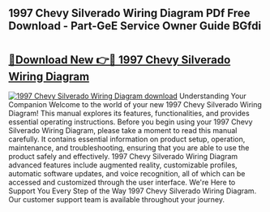 ## 1997 Chevy Silverado Wiring Diagram PDf Free Download - Part-GeE Service Owner Guide BGfdi

# <h2><a href="http://dfj9qx.blite.top/?on=1997+Chevy+Silverado+Wiring+Diagram">🔗Download New 👉🔴 1997 Chevy Silverado Wiring Diagram</a></h2>

[![1997 Chevy Silverado Wiring Diagram download](https://i.imgur.com/lujVjoI.png)](http://dfj9qx.blite.top/?on=1997+Chevy+Silverado+Wiring+Diagram)
Understanding Your Companion Welcome to the world of your new 1997 Chevy Silverado Wiring Diagram! This manual explores its features, functionalities, and provides essential operating instructions. Before you begin using your 1997 Chevy Silverado Wiring Diagram, please take a moment to read this manual carefully. It contains essential information on product setup, operation, maintenance, and troubleshooting, ensuring that you are able to use the product safely and effectively. 1997 Chevy Silverado Wiring Diagram advanced features include augmented reality, customizable profiles, automatic software updates, and voice recognition, all of which can be accessed and customized through the user interface. We're Here to Support You Every Step of the Way 1997 Chevy Silverado Wiring Diagram. Our customer support team is available throughout your journey.
